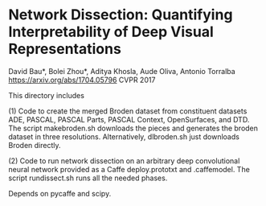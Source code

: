 Network Dissection: Quantifying Interpretability of Deep Visual Representations
===============================================================================
David Bau\*, Bolei Zhou\*, Aditya Khosla, Aude Oliva, Antonio Torralba
https://arxiv.org/abs/1704.05796
CVPR 2017

This directory includes

(1) Code to create the merged Broden dataset from constituent datasets
    ADE, PASCAL, PASCAL Parts, PASCAL Context, OpenSurfaces, and DTD.
    The script makebroden.sh downloads the pieces and generates the broden
    dataset in three resolutions.
    Alternatively, dlbroden.sh just downloads Broden directly.

(2) Code to run network dissection on an arbitrary deep convolutional
    neural network provided as a Caffe deploy.prototxt and .caffemodel.
    The script rundissect.sh runs all the needed phases.

Depends on pycaffe and scipy.

